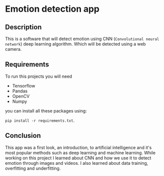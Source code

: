 # Emotion detection app

## Description

This is a software that will detect emotion using CNN (`Convolutional neural network`) deep learning algorithm. Which
will be detected using a web camera.

## Requirements

To run this projects you will need

- Tensorflow
- Pandas
- OpenCV
- Numpy

you can install all these packages using:

`pip install -r requirements.txt`.

## Conclusion

This app was a first look, an introduction, to artificial intelligence and it's most popular
methods such as deep learning and machine learning.
While working on this project I learned about CNN and how we use it to detect emotion through images and videos.
I also learned about data training, overfitting and underfitting.
